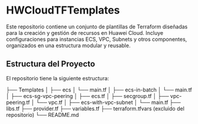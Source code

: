 # HWCloudTFTemplates

Este repositorio contiene un conjunto de plantillas de Terraform diseñadas para la creación y gestión de recursos en Huawei Cloud. Incluye configuraciones para instancias ECS, VPC, Subnets y otros componentes, organizados en una estructura modular y reusable.

## Estructura del Proyecto

El repositorio tiene la siguiente estructura:

├── Templates
│   ├── ecs
│       └── main.tf
│   ├── ecs-in-batch
│       └── main.tf
│   ├── ecs-sg-vpc-peering
│       ├── ecs.tf
│       ├── secgroup.tf
│       ├── vpc-peering.tf
│       └── vpc.tf
│   ├── ecs-with-vpc-subnet
│       └── main.tf
├── libs.tf 
├── provider.tf 
├── variables.tf 
├── terraform.tfvars (excluido del repositorio) 
└── README.md